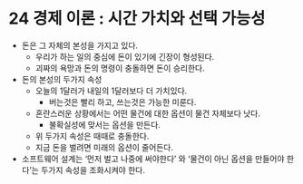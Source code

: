 # 24 경제 이론 : 시간 가치와 선택 가능성
* 돈은 그 자체의 본성을 가지고 있다.
  * 우리가 하는 일의 중심에 돈이 있기에 긴장이 형성된다.
  * 괴짜의 욕망과 돈의 명령이 충돌하면 돈이 승리한다.
* 돈의 본성의 두가지 속성
  * 오늘의 1달러가 내일의 1달러보다 더 가치있다.
    * 버는것은 빨리 하고, 쓰는것은 가능한 미룬다.
  * 혼란스러운 상황에서는 어떤 물건에 대한 옵션이 물건 자체보다 낫다.
    * 불확실성에 맞서는 옵션을 만든다.
  * 위 두가지 속성은 때때로 충돌한다.
  * 지금 돈을 벌려면 미래의 옵션이 줄어든다.
* 소프트웨어 설계는 ‘먼저 벌고 나중에 써야한다’ 와 ‘물건이 아닌 옵션을 만들어야 한다’는 두가지 속성을 조화시켜야 한다.
